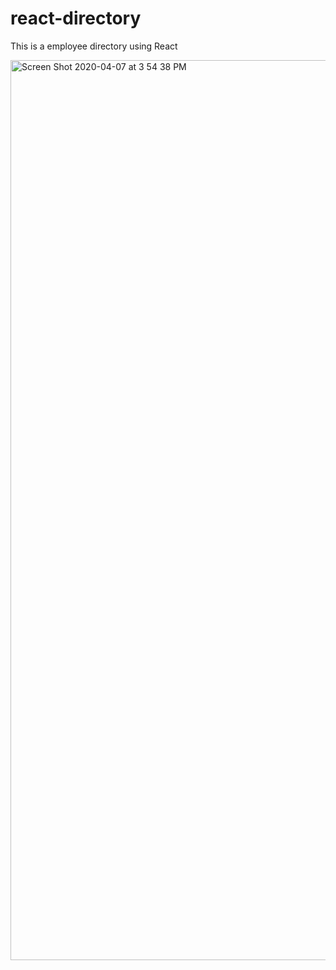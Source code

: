 # react-directory
This is a employee directory using React


<img width="1440" alt="Screen Shot 2020-04-07 at 3 54 38 PM" src="https://user-images.githubusercontent.com/60153876/78723457-739bc680-78f9-11ea-8d25-90560f6104ca.png">
